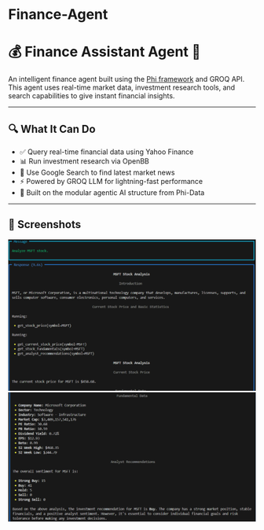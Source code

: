 # Finance-Agent
# 💰 Finance Assistant Agent 🤖

An intelligent finance agent built using the [Phi framework](https://github.com/Significant-Gravitas/phi) and GROQ API. This agent uses real-time market data, investment research tools, and search capabilities to give instant financial insights.

---

## 🔍 What It Can Do

- ✅ Query real-time financial data using Yahoo Finance
- 📊 Run investment research via OpenBB
- 🔎 Use Google Search to find latest market news
- ⚡️ Powered by GROQ LLM for lightning-fast performance
- 🧠 Built on the modular agentic AI structure from Phi-Data

---
## 📸 Screenshots
![Sceenshot-01](Images/Img-01.png)
![Screenshot-02](Images/Img-02.png)

